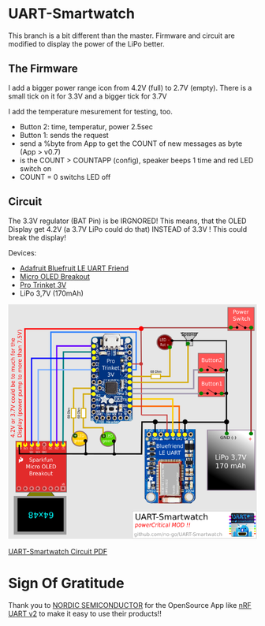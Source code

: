 # UART-Smartwatch

This branch is a bit different than the master. Firmware and circuit are
modified to display the power of the LiPo better.

## The Firmware

I add a bigger power range icon from 4.2V (full) to 2.7V (empty). There
is a small tick on it for 3.3V and a bigger tick for 3.7V

I add the temperature mesurement for testing, too.

- Button 2: time, temperatur, power 2.5sec
- Button 1: sends the request
- send a %byte from App to get the COUNT of new messages as byte (App > v0.7)
- is the COUNT > COUNTAPP (config), speaker beeps 1 time and red LED switch on
- COUNT = 0 switchs LED off

## Circuit

The 3.3V regulator (BAT Pin) is be IRGNORED! This means, that the OLED Display
get 4.2V (a 3.7V LiPo could do that) INSTEAD of 3.3V ! This could break
the display!

Devices:

- [Adafruit Bluefruit LE UART Friend](https://learn.adafruit.com/introducing-the-adafruit-bluefruit-le-uart-friend)
- [Micro OLED Breakout](https://github.com/sparkfun/Micro_OLED_Breakout)
- [Pro Trinket 3V](https://learn.adafruit.com/introducing-pro-trinket)
- LiPo 3,7V (170mAh)

![Circuit of the UART-Smartwatch](stuff/circuit.png)

[UART-Smartwatch Circuit PDF](https://raw.githubusercontent.com/no-go/UART-Smartwatch/powerCritical/stuff/UART-Smartwatch.pdf)

# Sign Of Gratitude

Thank you to [NORDIC SEMICONDUCTOR](http://www.nordicsemi.com/) for the OpenSource App like [nRF UART v2](https://github.com/NordicSemiconductor/Android-nRF-UART) to make it easy to use their products!!
